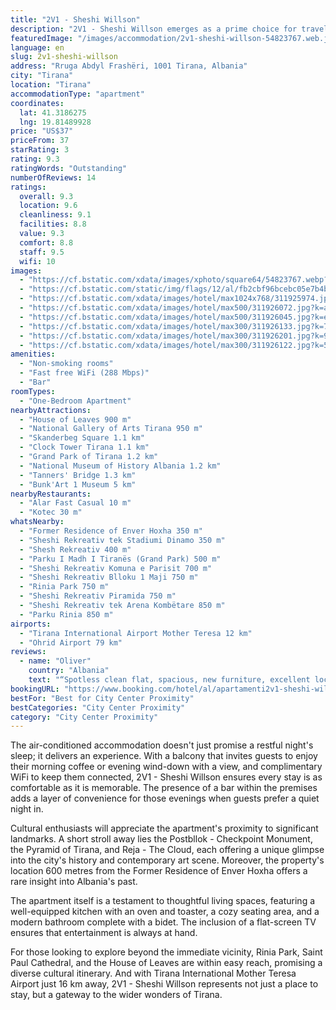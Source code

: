 ```yaml
---
title: "2V1 - Sheshi Willson"
description: "2V1 - Sheshi Willson emerges as a prime choice for travelers seeking the perfect blend of comfort and convenience in the heart of Tirana."
featuredImage: "/images/accommodation/2v1-sheshi-willson-54823767.web.jpg"
language: en
slug: 2v1-sheshi-willson
address: "Rruga Abdyl Frashëri, 1001 Tirana, Albania"
city: "Tirana"
location: "Tirana"
accommodationType: "apartment"
coordinates:
  lat: 41.3186275
  lng: 19.81489928
price: "US$37"
priceFrom: 37
starRating: 3
rating: 9.3
ratingWords: "Outstanding"
numberOfReviews: 14
ratings:
  overall: 9.3
  location: 9.6
  cleanliness: 9.1
  facilities: 8.8
  value: 9.3
  comfort: 8.8
  staff: 9.5
  wifi: 10
images:
  - "https://cf.bstatic.com/xdata/images/xphoto/square64/54823767.webp?k=fc947ee31b039907cd2f014e5f00ea9d216d4bce1690d402db1aebee20202b08&o=?t=1545434464"
  - "https://cf.bstatic.com/static/img/flags/12/al/fb2cbf96bcebc05e7b4b8c533c756c27197c23dd.png"
  - "https://cf.bstatic.com/xdata/images/hotel/max1024x768/311925974.jpg?k=3b38107a78e2b242d7bf534a5cdb2cf237bb3e2e66774b41bf1bd8a6a0fe67de&o=&hp=1"
  - "https://cf.bstatic.com/xdata/images/hotel/max500/311926072.jpg?k=a63301f0dc9cb069b4098f1d1582643a0d0d1cbd1467d6796c7c8d91b72b35e6&o=&hp=1"
  - "https://cf.bstatic.com/xdata/images/hotel/max500/311926045.jpg?k=e73a96f1b8a496ddc292f40508e51a72f84b38200a88c5af5878eb25c59bca8a&o=&hp=1"
  - "https://cf.bstatic.com/xdata/images/hotel/max300/311926133.jpg?k=775f41925167545a7318e6ede70812fb5926da5cae864de0cc04b9e9e392968b&o=&hp=1"
  - "https://cf.bstatic.com/xdata/images/hotel/max300/311926201.jpg?k=912697127f5fcceb4054450ac3eeafa29e042b5ea9fe458519cd802c39099082&o=&hp=1"
  - "https://cf.bstatic.com/xdata/images/hotel/max300/311926122.jpg?k=570c92747712d60c2f762fbb684df9b48a2f1c0ae6f41fe711b873edb0799d50&o=&hp=1"
amenities:
  - "Non-smoking rooms"
  - "Fast free WiFi (288 Mbps)"
  - "Bar"
roomTypes:
  - "One-Bedroom Apartment"
nearbyAttractions:
  - "House of Leaves 900 m"
  - "National Gallery of Arts Tirana 950 m"
  - "Skanderbeg Square 1.1 km"
  - "Clock Tower Tirana 1.1 km"
  - "Grand Park of Tirana 1.2 km"
  - "National Museum of History Albania 1.2 km"
  - "Tanners' Bridge 1.3 km"
  - "Bunk'Art 1 Museum 5 km"
nearbyRestaurants:
  - "Alar Fast Casual 10 m"
  - "Kotec 30 m"
whatsNearby:
  - "Former Residence of Enver Hoxha 350 m"
  - "Sheshi Rekreativ tek Stadiumi Dinamo 350 m"
  - "Shesh Rekreativ 400 m"
  - "Parku I Madh I Tiranës (Grand Park) 500 m"
  - "Sheshi Rekreativ Komuna e Parisit 700 m"
  - "Sheshi Rekreativ Blloku 1 Maji 750 m"
  - "Rinia Park 750 m"
  - "Sheshi Rekreativ Piramida 750 m"
  - "Sheshi Rekreativ tek Arena Kombëtare 850 m"
  - "Parku Rinia 850 m"
airports:
  - "Tirana International Airport Mother Teresa 12 km"
  - "Ohrid Airport 79 km"
reviews:
  - name: "Oliver"
    country: "Albania"
    text: "“Spotless clean flat, spacious, new furniture, excellent location.”"
bookingURL: "https://www.booking.com/hotel/al/apartamenti2v1-sheshi-willson.en-gb.html?aid=8035640"
bestFor: "Best for City Center Proximity"
bestCategories: "City Center Proximity"
category: "City Center Proximity"
---
```


The air-conditioned accommodation doesn't just promise a restful night's sleep; it delivers an experience. With a balcony that invites guests to enjoy their morning coffee or evening wind-down with a view, and complimentary WiFi to keep them connected, 2V1 - Sheshi Willson ensures every stay is as comfortable as it is memorable. The presence of a bar within the premises adds a layer of convenience for those evenings when guests prefer a quiet night in.

Cultural enthusiasts will appreciate the apartment's proximity to significant landmarks. A short stroll away lies the Postbllok - Checkpoint Monument, the Pyramid of Tirana, and Reja - The Cloud, each offering a unique glimpse into the city's history and contemporary art scene. Moreover, the property's location 600 metres from the Former Residence of Enver Hoxha offers a rare insight into Albania's past.

The apartment itself is a testament to thoughtful living spaces, featuring a well-equipped kitchen with an oven and toaster, a cozy seating area, and a modern bathroom complete with a bidet. The inclusion of a flat-screen TV ensures that entertainment is always at hand.

For those looking to explore beyond the immediate vicinity, Rinia Park, Saint Paul Cathedral, and the House of Leaves are within easy reach, promising a diverse cultural itinerary. And with Tirana International Mother Teresa Airport just 16 km away, 2V1 - Sheshi Willson represents not just a place to stay, but a gateway to the wider wonders of Tirana.